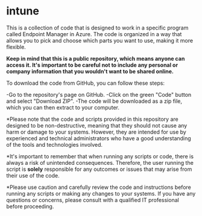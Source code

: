 # intune

This is a collection of code that is designed to work in a specific program called Endpoint Manager in Azure. The code is organized in a way that allows you to pick and choose which parts you want to use, making it more flexible.

**Keep in mind that this is a public repository, which means anyone can access it. It's important to be careful not to include any personal or company information that you wouldn't want to be shared online.**

To download the code from GitHub, you can follow these steps:

-Go to the repository's page on GitHub.
-Click on the green "Code" button and select "Download ZIP".
-The code will be downloaded as a zip file, which you can then extract to your computer.

*Please note that the code and scripts provided in this repository are designed to be non-destructive, meaning that they should not cause any harm or damage to your systems. However, they are intended for use by experienced and technical administrators who have a good understanding of the tools and technologies involved.

*It's important to remember that when running any scripts or code, there is always a risk of unintended consequences. Therefore, the user running the script is **solely** responsible for any outcomes or issues that may arise from their use of the code.

*Please use caution and carefully review the code and instructions before running any scripts or making any changes to your systems. If you have any questions or concerns, please consult with a qualified IT professional before proceeding.

